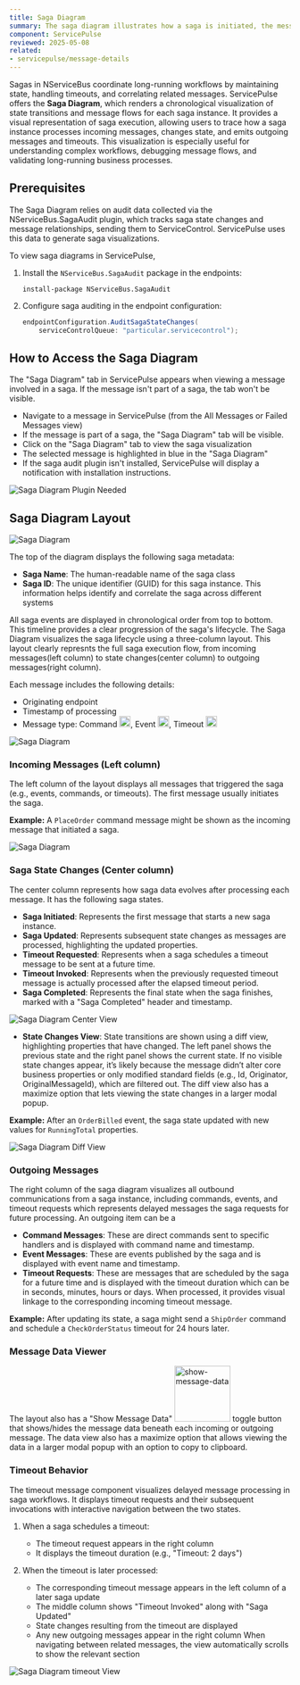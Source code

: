 ```yaml
---
title: Saga Diagram
summary: The saga diagram illustrates how a saga is initiated, the messages it sends or handles, and details about saga data changes
component: ServicePulse
reviewed: 2025-05-08
related:
- servicepulse/message-details
---
```


Sagas in NServiceBus coordinate long-running workflows by maintaining state, handling timeouts, and correlating related messages. ServicePulse offers the **Saga Diagram**, which renders a chronological visualization of state transitions and message flows for each saga instance. It provides a visual representation of saga execution, allowing users to trace how a saga instance processes incoming messages, changes state, and emits outgoing messages and timeouts. This visualization is especially useful for understanding complex workflows, debugging message flows, and validating long-running business processes.

## Prerequisites

The Saga Diagram relies on audit data collected via the NServiceBus.SagaAudit plugin, which tracks saga state changes and message relationships, sending them to ServiceControl. ServicePulse uses this data to generate saga visualizations.

To view saga diagrams in ServicePulse,

1. Install the `NServiceBus.SagaAudit` package in the endpoints:
   ```
   install-package NServiceBus.SagaAudit
   ```

2. Configure saga auditing in the endpoint configuration:
   ```csharp
   endpointConfiguration.AuditSagaStateChanges(
       serviceControlQueue: "particular.servicecontrol");
   ```

## How to Access the Saga Diagram

The "Saga Diagram" tab in ServicePulse appears when viewing a message involved in a saga. If the message isn't part of a saga, the tab won't be visible.

- Navigate to a message in ServicePulse (from the All Messages or Failed Messages view)
- If the message is part of a saga, the "Saga Diagram" tab will be visible.
- Click on the "Saga Diagram" tab to view the saga visualization
- The selected message is highlighted in blue in the "Saga Diagram"
- If the saga audit plugin isn't installed, ServicePulse will display a notification with installation instructions.

![Saga Diagram Plugin Needed](images/saga-diagram-plugin-needed.png 'width=400')

## Saga Diagram Layout

![Saga Diagram](images/saga-diagram.png 'width=800')

The top of the diagram displays the following saga metadata:

- **Saga Name**: The human-readable name of the saga class
- **Saga ID**: The unique identifier (GUID) for this saga instance. This information helps identify and correlate the saga across different systems

All saga events are displayed in chronological order from top to bottom. This timeline provides a clear progression of the saga's lifecycle. The Saga Diagram visualizes the saga lifecycle using a three-column layout. This layout clearly represnts the full saga execution flow, from incoming messages(left column) to state changes(center column) to outgoing messages(right column).

Each message includes the following details:

- Originating endpoint
- Timestamp of processing
- Message type: Command <img src="images/message-command-icon.png" width="20" alt="command">, Event <img src="images/message-event-icon.png" width="20" alt="event">, Timeout <img src="images/message-timeout-icon.png" width="20" alt="timeout">

![Saga Diagram](images/saga-diagram-message.png 'width=350')

### Incoming Messages (Left column)

The left column of the layout displays all messages that triggered the saga (e.g., events, commands, or timeouts). The first message usually initiates the saga.

**Example:** A `PlaceOrder` command message might be shown as the incoming message that initiated a saga.

![Saga Diagram](images/saga-diagram-incoming.png 'width=800')

### Saga State Changes (Center column)

The center column represents how saga data evolves after processing each message. It has the following saga states.

- **Saga Initiated**: Represents the first message that starts a new saga instance.
- **Saga Updated**: Represents subsequent state changes as messages are processed, highlighting the updated properties.
- **Timeout Requested**: Represents when a saga schedules a timeout message to be sent at a future time.
- **Timeout Invoked**: Represents when the previously requested timeout message is actually processed after the elapsed timeout period.
- **Saga Completed**: Represents the final state when the saga finishes, marked with a "Saga Completed" header and timestamp.

![Saga Diagram Center View](images/saga-diagram-center-view.png 'width=800')

- **State Changes View**: State transitions are shown using a diff view, highlighting properties that have changed. The left panel shows the previous state and the right panel shows the current state. If no visible state changes appear, it’s likely because the message didn’t alter core business properties or only modified standard fields (e.g., Id, Originator, OriginalMessageId), which are filtered out. The diff view also has a maximize option that lets viewing the state changes in a larger modal popup.

**Example:** After an `OrderBilled` event, the saga state updated with new values for `RunningTotal` properties.

![Saga Diagram Diff View](images/saga-diagram-diff-view.png 'width=800')

### Outgoing Messages

The right column of the saga diagram visualizes all outbound communications from a saga instance, including commands, events, and timeout requests which represents delayed messages the saga requests for future processing. An outgoing item  can be a

- **Command Messages**: These are direct commands sent to specific handlers and is displayed with command name and timestamp.
- **Event Messages**: These are events published by the saga and is displayed with event name and timestamp.
- **Timeout Requests**: These are messages that are scheduled by the saga for a future time and is displayed with the timeout duration which can be in seconds, minutes, hours or days. When processed, it provides visual linkage to the corresponding incoming timeout message.

**Example:** After updating its state, a saga might send a `ShipOrder` command and schedule a `CheckOrderStatus` timeout for 24 hours later.

### Message Data Viewer

The layout also has a "Show Message Data"  <img src="images/show-message-data.png" width="100" alt="show-message-data">  toggle button that shows/hides the message data beneath each incoming or outgoing message. The data view also has a maximize option that allows viewing the data  in a larger modal popup with an option to copy to clipboard.

### Timeout Behavior

The timeout message component visualizes delayed message processing in saga workflows. It displays timeout requests and their subsequent invocations with interactive navigation between the two states.

1. When a saga schedules a timeout:
   - The timeout request appears in the right column
   - It displays the timeout duration (e.g., "Timeout: 2 days")

2. When the timeout is later processed:
   - The corresponding timeout message appears in the left column of a later saga update
   - The middle column shows "Timeout Invoked" along with "Saga Updated"
   - State changes resulting from the timeout are displayed
   - Any new outgoing messages appear in the right column
When navigating between related messages, the view automatically scrolls to show the relevant section

![Saga Diagram timeout View](images/saga-diagram-timeout-view.png 'width=800')
